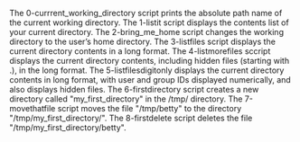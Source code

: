 The 0-currrent_working_directory script prints the absolute path name of the current working directory.
The 1-listit script displays the contents list of your current directory.
The 2-bring_me_home script changes the working directory to the user’s home directory.
The 3-listfiles script displays the current directory contents in a long format.
The 4-listmorefiles sccript displays the current directory contents, including hidden files (starting with .), in the long format.
The 5-listfilesdigitonly displays the current directory contents in long format, with user and group IDs displayed numerically, and also displays hidden files.
The 6-firstdirectory script creates a new directory called "my_first_directory" in the /tmp/ directory.
The 7-movethatfile script moves the file "/tmp/betty" to the directory "/tmp/my_first_directory/".
The 8-firstdelete script deletes the file "/tmp/my_first_directory/betty".
